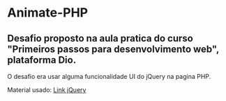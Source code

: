 # Animate-PHP

## Desafio proposto na aula pratica do curso "Primeiros passos para desenvolvimento web", plataforma Dio.

O desafio era usar alguma funcionalidade UI do jQuery na pagina PHP.

Material usado: [Link jQuery](https://jqueryui.com/animate/)
